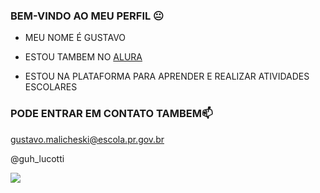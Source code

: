 ### BEM-VINDO AO MEU PERFIL 😐

- MEU NOME É GUSTAVO

- ESTOU TAMBEM NO [ALURA](https://www.alura.com.br)
- ESTOU NA PLATAFORMA PARA APRENDER E REALIZAR ATIVIDADES ESCOLARES




### PODE ENTRAR EM CONTATO TAMBEM📫 
  
gustavo.malicheski@escola.pr.gov.br

@guh_lucotti


![](https://media.tenor.com/Rg24TsjaduYAAAAd/ronaldo-cristiano-ronaldo.gif)
